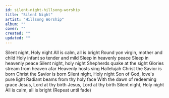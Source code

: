 ```yaml
---
id: silent-night-hillsong-worship
title: "Silent Night"
artist: "Hillsong Worship"
album: ""
cover: ""
created: ""
updated: ""
---
```


Silent night, Holy night
All is calm, all is bright
Round yon virgin, mother and child
Holy infant so tender and mild
Sleep in heavenly peace
Sleep in heavenly peace
Silent night, holy night
Shepherds quake at the sight
Glories stream from heaven afar
Heavenly hosts sing Hallelujah
Christ the Savior is born
Christ the Savior is born
Silent night, Holy night
Son of God, love's pure light
Radiant beams from thy holy face
With the dawn of redeeming grace
Jesus, Lord at thy birth
Jesus, Lord at thy birth
Silent night, Holy night
All is calm, all is bright
(Repeat until fade)